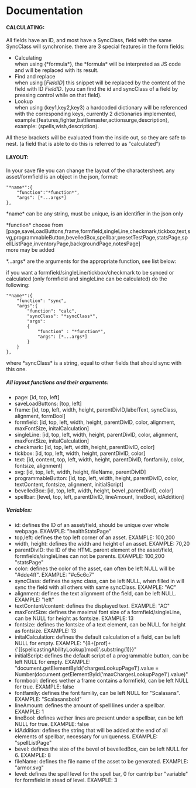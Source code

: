 # Documentation


#### CALCULATING:
All fields have an ID, and most have a SyncClass, field with the same SyncClass will synchronise.
there are 3 special features in the form fields: 

 - Calculating  
    when using \{\*formula\*\}, the \*formula\* will be interpreted as JS code and will be replaced with its result.
- Find and replace  
    when using \[*FieldID*\] this snippet will be replaced by the content of the field with ID *FieldID*. (you can find the id and syncClass of a field by pressing control while on that field).
- Lookup    
    when using ⟨key1,key2,key3⟩ a hardcoded dictionary will be referenced with the corresponding keys, currently 2 dictionaries implemented, example:⟨features,fighter,battlemaster,actionsurge,description⟩, example: ⟨spells,wish,description⟩. 

All these brackets will be evaluated from the inside out, so they are safe to nest. 
(a field that is able to do this is referred to as "calculated")


#### LAYOUT:
In your save file you can change the layout of the charactersheet.
any asset/formfield is an object in the json, 
format:

    "*name*":{
        "function":"*function*",
        "args": [*...args*]
    },

\*name\* can be any string, must be unique, is an identifier in the json only

\*function\* choose from [page,saveLoadButtons,frame,formfield,singleLine,checkmark,tickbox,text,svg,programmableButton,bevelledBox,spellbar,presetTestPage,statsPage,spellListPage,inventoryPage,backgroundPage,notesPage]    
more may be added

\*...args\* are the arguments for the appropriate function, see list below:

if you want a formfield/singleLine/tickbox/checkmark to be synced or calculated (only formfield and singleLine can be calculated) do the following:

    "*name*":{
        "function": "sync",
        "args":{
            "function": "calc",
            "syncClass": "*syncClass*",
            "args": 
            {
                "function" : "*function*",
                "args": [*...args*]
            }
        }
    },


where \*syncClass\* is a string, equal to other fields that should sync with this one.

##### All layout functions and their arguments:
 - page: [id, top, left]
 - saveLoadButtons: [top, left]    
 - frame: [id, top, left, width, height, parentDivID,labelText, syncClass, alignment, formBool]    
 - formfield: [id, top, left, width, height, parentDivID, color, alignment, maxFontSize, initalCalculation]    
 - singleLine: [id, top, left, width, height, parentDivID, color, alignment, maxFontSize, initalCalculation]   
 - checkmark: [id, top, left, width, height, parentDivID, color]   
 - tickbox: [id, top, left, width, height, parentDivID, color] 
 - text: [id, content, top, left, width, height, parentDivID, fontfamily, color, fontsize, alignment]  
 - svg: [id, top, left, width, height, fileName, parentDivID]  
 - programmableButton: [id, top, left, width, height, parentDivID, color, textContent, fontsize, alignment, initialScript] 
 - bevelledBox: [id, top, left, width, height, bevel ,parentDivID, color]  
 - spellbar: [level, top, left, parentDivID, lineAmount, lineBool, idAddition] 

##### Variables:
 - id: defines the ID of an asset/field, should be unique over whole webpage. EXAMPLE: "healthStatsPage"
 - top,left: defines the top left corner of an asset. EXAMPLE: 100,200
 - width, height: defines the width and height of an asset. EXAMPLE: 70,20
 - parentDivID: the ID of the HTML parent element of the asset/field, formfields/singleLines can not be parents. EXAMPLE: 100,200 "statsPage"
 - color: defines the color of the asset, can often be left NULL will be "#dde4ff". EXAMPLE: "#c5c6c7"
 - syncClass: defines the sync class, can be left NULL, when filled in will sync the field with all others with same syncClass. EXAMPLE: "AC"
 - alignment: defines the text alignment of the field, can be left NULL. EXAMPLE: "left"
 - textContent/content: defines the displayed text. EXAMPLE: "AC"
 - maxFontSize: defines the maximal font size of a formfield/singleLine, can be NULL for height as fontsize. EXAMPLE: 13
 - fontsize: defines the fontsize of a text element, can be NULL for height as fontsize. EXAMPLE: 13
 - initalCalculation: defines the default calculation of a field, can be left NULL for empty. EXAMPLE: "\{8+\[prof\]+\{'\[\[spellcastingAbilityLookup\]mod\]'.substring(1)}}"
 - initialScript: defines the default script of a programmable button, can be left NULL for empty. EXAMPLE: "document.getElementById('chargesLookupPage1').value = Number(document.getElementById('maxChargesLookupPage1').value)"
 - formbool: defines wether a frame contains a formfield, can be left NULL for true. EXAMPLE: false
 - fontfamily: defines the font familiy, can be left NULL for "Scalasans". EXAMPLE: "Scalasansbold"
 - lineAmount: defines the amount of spell lines under a spellbar. EXAMPLE: 1
 - lineBool: defines wether lines are present under a spellbar, can be left NULL for true. EXAMPLE: false
 - idAddition: defines the string that will be added at the end of all elements of spellbar, necessary for uniqueness. EXAMPLE: "spellListPage"
 - bevel: defines the size of the bevel of bevelledBox, can be left NULL for 6. EXAMPLE: 8
 - fileName: defines the file name of the asset to be generated. EXAMPLE: "armor.svg"
 - level: defines the spell level for the spell bar, 0 for cantrip bar "variable" for formfield in stead of level. EXAMPLE: 3